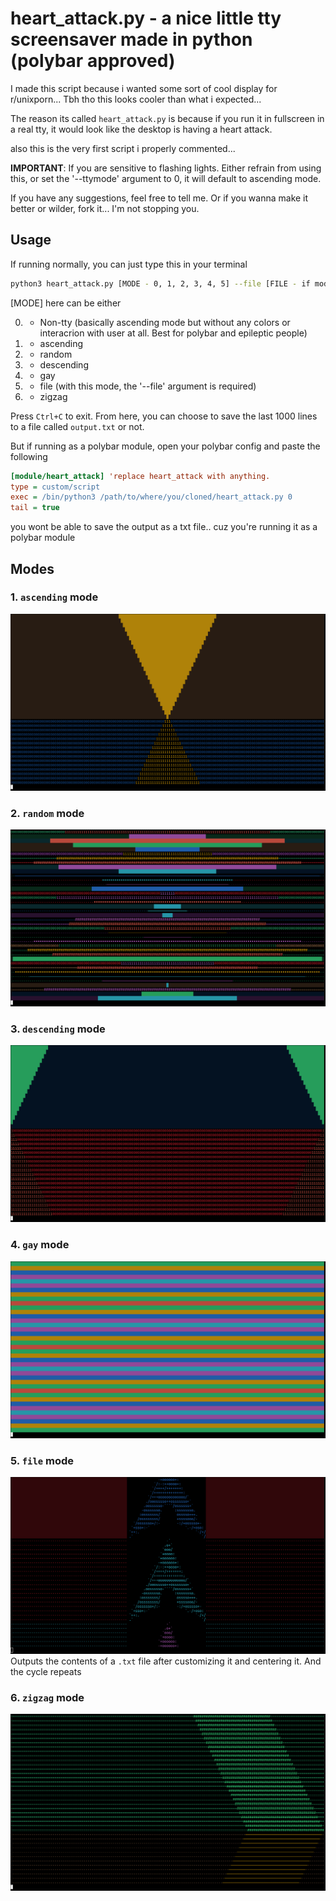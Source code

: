 # heart_attack.py - a nice little tty screensaver made in python (polybar approved)

I made this script because i wanted some sort of cool display for r/unixporn... Tbh tho this looks cooler than what i expected...

The reason its called `heart_attack.py` is because if you run it in fullscreen in a real tty, it would look like the desktop is having a heart attack.

also this is the very first script i properly commented...

**IMPORTANT**: If you are sensitive to flashing lights. Either refrain from using this, or set the '--ttymode' argument to 0, it will default to ascending mode.

If you have any suggestions, feel free to tell me. Or if you wanna make it better or wilder, fork it... I'm not stopping you.

## Usage
If running normally, you can just type this in your terminal
```bash
python3 heart_attack.py [MODE - 0, 1, 2, 3, 4, 5] --file [FILE - if mode is 5]
```
[MODE] here can be either

0. - Non-tty (basically ascending mode but without any colors or interacrion with user at all. Best for polybar and epileptic people)
1. - ascending
2. - random
3. - descending
4. - gay
5. - file (with this mode, the '--file' argument is required)
6. - zigzag

Press `Ctrl+C` to exit. From here, you can choose to save the last 1000 lines to a file called `output.txt` or not.

But if running as a polybar module, open your polybar config and paste the following
```ini
[module/heart_attack] 'replace heart_attack with anything.
type = custom/script
exec = /bin/python3 /path/to/where/you/cloned/heart_attack.py 0
tail = true
```

you wont be able to save the output as a txt file.. cuz you're running it as a polybar module

## Modes
### 1. `ascending` mode
![Preview](pngs/ascending.png)

### 2. `random` mode
![Preview](pngs/random.png)

### 3. `descending` mode
![Preview](pngs/descending.png)

### 4. `gay` mode
![Preview](pngs/gay.png)

### 5. `file` mode
![Preview](pngs/file.png)
Outputs the contents of a `.txt` file after customizing it and centering it. And the cycle repeats

### 6. `zigzag` mode
![Preview](pngs/zigzag.png)
